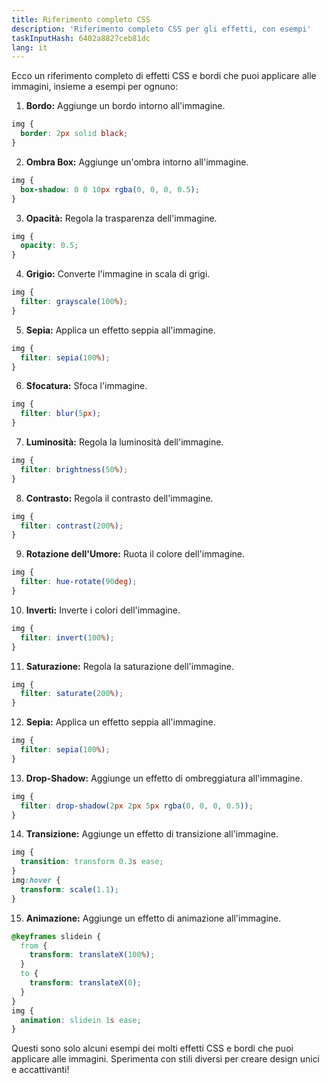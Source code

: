 ```yaml
---
title: Riferimento completo CSS
description: 'Riferimento completo CSS per gli effetti, con esempi'
taskInputHash: 6402a8827ceb81dc
lang: it
---
```

Ecco un riferimento completo di effetti CSS e bordi che puoi applicare alle immagini, insieme a esempi per ognuno:

1. **Bordo:** Aggiunge un bordo intorno all'immagine.

```css
img {
  border: 2px solid black;
}
```


2. **Ombra Box:** Aggiunge un'ombra intorno all'immagine.

```css
img {
  box-shadow: 0 0 10px rgba(0, 0, 0, 0.5);
}
```


3. **Opacità:** Regola la trasparenza dell'immagine.

```css
img {
  opacity: 0.5;
}
```


4. **Grigio:** Converte l'immagine in scala di grigi.

```css
img {
  filter: grayscale(100%);
}
```


5. **Sepia:** Applica un effetto seppia all'immagine.

```css
img {
  filter: sepia(100%);
}
```


6. **Sfocatura:** Sfoca l'immagine.

```css
img {
  filter: blur(5px);
}
```


7. **Luminosità:** Regola la luminosità dell'immagine.

```css
img {
  filter: brightness(50%);
}
```


8. **Contrasto:** Regola il contrasto dell'immagine.

```css
img {
  filter: contrast(200%);
}
```


9. **Rotazione dell'Umore:** Ruota il colore dell'immagine.

```css
img {
  filter: hue-rotate(90deg);
}
```


10. **Inverti:** Inverte i colori dell'immagine.

```css
img {
  filter: invert(100%);
}
```


11. **Saturazione:** Regola la saturazione dell'immagine.

```css
img {
  filter: saturate(200%);
}
```


12. **Sepia:** Applica un effetto seppia all'immagine.

```css
img {
  filter: sepia(100%);
}
```


13. **Drop-Shadow:** Aggiunge un effetto di ombreggiatura all'immagine.

```css
img {
  filter: drop-shadow(2px 2px 5px rgba(0, 0, 0, 0.5));
}
```


14. **Transizione:** Aggiunge un effetto di transizione all'immagine.

```css
img {
  transition: transform 0.3s ease;
}
img:hover {
  transform: scale(1.1);
}
```


15. **Animazione:** Aggiunge un effetto di animazione all'immagine.

```css
@keyframes slidein {
  from {
    transform: translateX(100%);
  }
  to {
    transform: translateX(0);
  }
}
img {
  animation: slidein 1s ease;
}
```



Questi sono solo alcuni esempi dei molti effetti CSS e bordi che puoi applicare alle immagini. Sperimenta con stili diversi per creare design unici e accattivanti!
